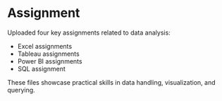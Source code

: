 # Assignment
Uploaded four key assignments related to data analysis:
- Excel assignments
- Tableau assignments
- Power BI assignments
- SQL assignment

These files showcase practical skills in data handling, visualization, and querying.
